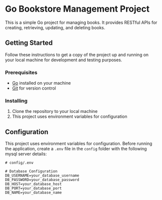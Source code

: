 # Go Bookstore Management Project

This is a simple Go project for managing books. It provides RESTful APIs for creating, retrieving, updating, and deleting books.

## Getting Started

Follow these instructions to get a copy of the project up and running on your local machine for development and testing purposes.

### Prerequisites

- [Go](https://golang.org/dl/) installed on your machine
- [Git](https://git-scm.com/) for version control

### Installing

1. Clone the repository to your local machine
2. This project uses environment variables for configuration

## Configuration

This project uses environment variables for configuration. Before running the application, create a `.env` file in the `config` folder with the following mysql server details:

```env
# config/.env

# Database Configuration
DB_USERNAME=your_database_username
DB_PASSWORD=your_database_password
DB_HOST=your_database_host
DB_PORT=your_database_port
DB_NAME=your_database_name